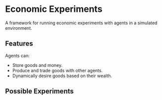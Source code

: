 # Economic Experiments

A framework for running economic experiments with agents in a simulated environment.

## Features
Agents can:
- Store goods and money.
- Produce and trade goods with other agents.
- Dynamically desire goods based on their wealth.

## Possible Experiments

